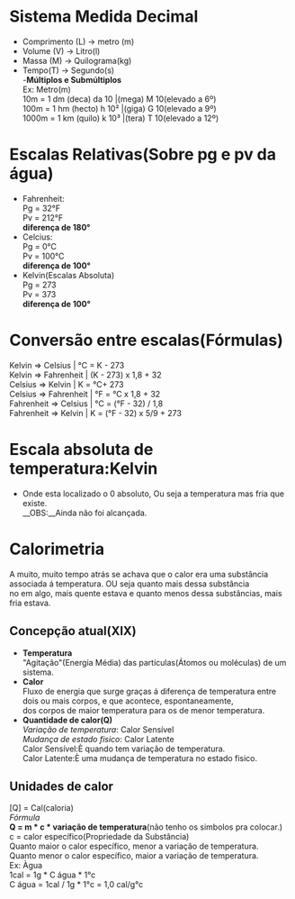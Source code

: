 # Sistema Medida Decimal
- Comprimento (L) -> metro (m)<br>
- Volume (V) -> Litro(l)<br>
- Massa (M) -> Quilograma(kg)<br>
- Tempo(T) -> Segundo(s)<br>
-__Múltiplos e Submúltiplos__<br>
Ex: Metro(m)<br>
10m = 1 dm (deca) da 10    |(mega) M 10(elevado a 6º)<br>
100m = 1 hm (hecto) h 10²  |(giga) G 10(elevado a 9º)<br>
1000m = 1 km (quilo) k 10³ |(tera) T 10(elevado a 12º)<br>
# Escalas Relativas(Sobre pg e pv da água)
- Fahrenheit:<br>
  Pg = 32°F<br>
  Pv = 212°F<br>
  __diferença de 180°__<br>
- Celcius:<br>
  Pg = 0°C<br>
  Pv = 100°C<br>
  __diferença de 100°__<br>
- Kelvin(Escalas Absoluta)<br>
  Pg = 273<br>
  Pv = 373<br>
__diferença de 100°__<br>
# Conversão entre escalas(Fórmulas)
Kelvin => Celsius | °C = K - 273<br>
Kelvin => Fahrenheit | (K - 273) x 1,8 + 32<br>
Celsius => Kelvin | K = °C+ 273<br>
Celsius => Fahrenheit | °F = °C x 1,8 + 32<br>
Fahrenheit => Celsius | °C = (°F - 32) / 1,8<br>
Fahrenheit => Kelvin | K = (°F - 32) x 5/9 + 273<br>
# Escala absoluta de temperatura:Kelvin
- Onde esta localizado o 0 absoluto, Ou seja a temperatura mas fria que existe.<br>
__OBS:__Ainda não foi alcançada.<br>
# Calorimetria
A muito, muito tempo atrás se achava que o calor era uma substância associada á temperatura. OU seja quanto mais dessa substância <br>
no em algo, mais quente estava e quanto menos dessa substâncias, mais fria estava.<br>
## Concepção atual(XIX)
- __Temperatura__<br>
"Agitação"(Energia Média) das partículas(Átomos ou moléculas) de um sistema.<br>
- __Calor__<br>
Fluxo de energia que surge graças á diferença de temperatura entre dois ou mais corpos, e que acontece, espontaneamente,<br> dos corpos 
de maior temperatura para os de menor temperatura.<br>
- __Quantidade de calor(Q)__<br>
_Variação de temperatura_: Calor Sensível<br>
_Mudança de estado fisico_: Calor Latente<br>
Calor Sensível:È quando tem variação de temperatura.<br>
Calor Latente:È uma mudança de temperatura no estado fisico.<br>
## Unidades de calor
[Q] = Cal(caloria)<br>
_Fórmula_<br>
__Q = m * c * variação de temperatura__(não tenho os simbolos pra colocar.)<br>
c = calor específico(Propriedade da Substância)<br>
Quanto maior o calor específico, menor a variação de temperatura.<br>
Quanto menor o calor específico, maior a variação de temperatura.<br>
Ex: Àgua<br>
1cal = 1g * C água * 1°c<br>
C água = 1cal / 1g * 1°c = 1,0 cal/g°c<br>
<br>
  

